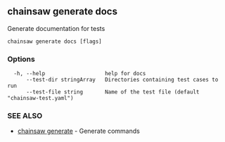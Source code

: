 ## chainsaw generate docs

Generate documentation for tests

```
chainsaw generate docs [flags]
```

### Options

```
  -h, --help                   help for docs
      --test-dir stringArray   Directories containing test cases to run
      --test-file string       Name of the test file (default "chainsaw-test.yaml")
```

### SEE ALSO

* [chainsaw generate](chainsaw_generate.md)	 - Generate commands

